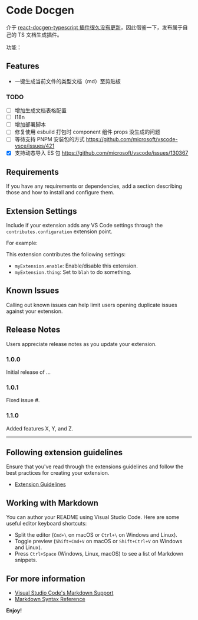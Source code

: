 # Code Docgen

介于 [react-docgen-typescript 插件很久没有更新](https://github.com/cytle/vscode-react-docgen-typescript)，因此借鉴一下，发布属于自己的 TS 文档生成插件。

功能：

## Features

- 一键生成当前文件的类型文档（md）至剪贴板

### TODO

- [ ] 增加生成文档表格配置
- [ ] I18n
- [ ] 增加部署脚本
- [ ] 修复使用 esbuild 打包时 component 组件 props 没生成的问题
- [ ] 等待支持 PNPM 安装包的方式 https://github.com/microsoft/vscode-vsce/issues/421
- [x] 支持动态导入 ES 包 https://github.com/microsoft/vscode/issues/130367

## Requirements

If you have any requirements or dependencies, add a section describing those and how to install and configure them.

## Extension Settings

Include if your extension adds any VS Code settings through the `contributes.configuration` extension point.

For example:

This extension contributes the following settings:

- `myExtension.enable`: Enable/disable this extension.
- `myExtension.thing`: Set to `blah` to do something.

## Known Issues

Calling out known issues can help limit users opening duplicate issues against your extension.

## Release Notes

Users appreciate release notes as you update your extension.

### 1.0.0

Initial release of ...

### 1.0.1

Fixed issue #.

### 1.1.0

Added features X, Y, and Z.

---

## Following extension guidelines

Ensure that you've read through the extensions guidelines and follow the best practices for creating your extension.

- [Extension Guidelines](https://code.visualstudio.com/api/references/extension-guidelines)

## Working with Markdown

You can author your README using Visual Studio Code. Here are some useful editor keyboard shortcuts:

- Split the editor (`Cmd+\` on macOS or `Ctrl+\` on Windows and Linux).
- Toggle preview (`Shift+Cmd+V` on macOS or `Shift+Ctrl+V` on Windows and Linux).
- Press `Ctrl+Space` (Windows, Linux, macOS) to see a list of Markdown snippets.

## For more information

- [Visual Studio Code's Markdown Support](http://code.visualstudio.com/docs/languages/markdown)
- [Markdown Syntax Reference](https://help.github.com/articles/markdown-basics/)

**Enjoy!**
